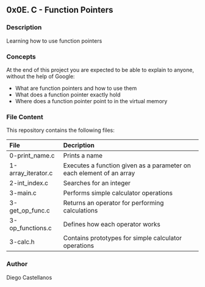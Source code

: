 ## 0x0E. C - Function Pointers

### Description
Learning how to use function pointers

### Concepts
At the end of this project you are expected to be able to explain to anyone, without the help of Google:

- What are function pointers and how to use them
- What does a function pointer exactly hold
- Where does a function pointer point to in the virtual memory

### File Content
This repository contains the following files:

| File | Decription |
| :--- | :--- |
| 0-print_name.c | Prints a name |
| 1-array_iterator.c | Executes a function given as a parameter on each element of an array |
| 2-int_index.c | Searches for an integer |
| 3-main.c | Performs simple calculator operations |
| 3-get_op_func.c | Returns an operator for performing calculations |
| 3-op_functions.c | Defines how each operator works |
| 3-calc.h | Contains prototypes for simple calculator operations |

### Author
Diego Castellanos
